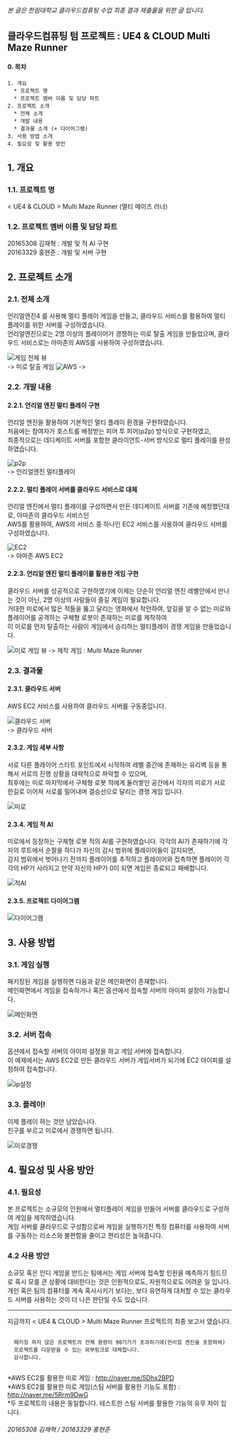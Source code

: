 ###### 본 글은 한림대학교 클라우드컴퓨팅 수업 최종 결과 제출물을 위한 글 입니다.   
## 클라우드컴퓨팅 텀 프로젝트 : UE4 & CLOUD Multi Maze Runner

#### 0. 목차
    1. 개요
      * 프로젝트 명
      * 프로젝트 멤버 이름 및 담당 파트
    2. 프로젝트 소개
      * 전체 소개
      * 개발 내용
      * 결과물 소개 (+ 다이어그램)
    3. 사용 방법 소개
    4. 필요성 및 활용 방안

## 1. 개요
### 1.1. 프로젝트 명
 < UE4 & CLOUD > Multi Maze Runner (멀티 메이즈 러너)

### 1.2. 프로젝트 멤버 이름 및 담당 파트
20165308 김재혁 : 개발 및 적 AI 구현   
20163329 홍현준 : 개발 및 서버 구현

## 2. 프로젝트 소개
### 2.1. 전체 소개 
언리얼엔진4 를 사용해 멀티 플레이 게임을 만들고, 클라우드 서비스를 활용하여 멀티 플레이를 위한 서버를 구성하였습니다.   
언리얼엔진으로는 2명 이상의 플레이어가 경쟁하는 미로 탈출 게임을 만들었으며, 클라우드 서비스로는 아마존의 AWS를 사용하여 구성하였습니다.   

![게임 전체 뷰](https://github.com/kimjhj11/CloudComputing_TermProject_Final/blob/main/image/gameView.png?raw=true)   
-> 미로 탈출 게임
![AWS](https://github.com/kimjhj11/CloudComputing_TermProject_Final/blob/main/image/aws.PNG?raw=true)
-> 

### 2.2. 개발 내용
#### 2.2.1. 언리얼 엔진 멀티 플레이 구현
언리얼 엔진을 활용하여 기본적인 멀티 플레이 환경을 구현하였습니다.   
처음에는 참여자가 호스트를 배정받는 피어 투 피어(p2p) 방식으로 구현하였고,   
최종적으로는 데디케이트 서버를 포함한 클라이언트-서버 방식으로 멀티 플레이를 완성하였습니다.   

![p2p](https://github.com/kimjhj11/CloudComputing_TermProject_IntermediateResults/blob/main/image/p2p_steam.png?raw=true)   
-> 언리얼엔진 멀티플레이
   
#### 2.2.2. 멀티 플레이 서버를 클라우드 서비스로 대체
언리얼 엔진에서 멀티 플레이를 구성하면서 만든 데디케이트 서버를 기존에 예정했던대로, 아마존의 클라우드 서비스인   
AWS를 활용하여, AWS의 서비스 중 하나인 EC2 서비스를 사용하여 클라우드 서버를 구성하였습니다.   

![EC2]()   
-> 아마존 AWS EC2 

#### 2.2.3. 언리얼 엔진 멀티 플레이를 활용한 게임 구현
클라우드 서버를 성공적으로 구현하였기에 이제는 단순히 언리얼 엔진 레벨안에서 만나는 것이 아닌, 2명 이상의 사람들이 즐길 게임이 필요합니다.   
거대한 미로에서 많은 적들을 뚫고 달리는 영화에서 착안하여, 앞길을 알 수 없는 미로와 플레이어를 공격하는 구체형 로봇이 존재하는 미로를 제작하여   
이 미로를 먼저 탈출하는 사람이 게임에서 승리하는 멀티플레이 경쟁 게임을 만들었습니다.

![미로 게임 뷰](https://github.com/kimjhj11/CloudComputing_TermProject_Final/blob/main/image/mazegame.png?raw=true)
-> 제작 게임 : Multi Maze Runner

### 2.3. 결과물
#### 2.3.1. 클라우드 서버   
AWS EC2 서비스를 사용하여 클라우드 서버를 구동중입니다.

![클라우드 서버]()   
-> 클라우드 서버

#### 2.3.2. 게임 세부 사항
서로 다른 플레이어 스타트 포인트에서 시작하여 레벨 중간에 존재하는 유리벽 등을 통해서 서로의 진행 상황을 대략적으로 파악할 수 있으며,   
최후에는 미로 마지막에서 구체형 로봇 적에게 둘러쌓인 공간에서 각자의 미로가 서로 한길로 이어져 서로를 밀어내며 결승선으로 달리는 경쟁 게임 입니다.

![미로]()

#### 2.3.4. 게임 적 AI
미로에서 등장하는 구체형 로봇 적의 AI를 구현하였습니다. 각각의 AI가 존재하기에 각자의 루트에서 순찰을 하다가 자신의 감시 범위에 플레이어들이 감지되면,   
감지 범위에서 벗어나기 전까지 플레이어를 추적하고 플레이어와 접촉하면 플레이어 각각의 HP가 사라지고 만약 자신의 HP가 0이 되면 게임은 종료되고 패배합니다.   

![적AI]() 

#### 2.3.5. 프로젝트 다이어그램

![다이어그램]()

## 3. 사용 방법
### 3.1. 게임 실행
패키징된 게임을 실행하면 다음과 같은 메인화면이 존재합니다.   
메인화면에서 게임을 접속하거나 혹은 옵션에서 접속할 서버의 아이피 설정이 가능합니다.

![메인화면]() 

### 3.2. 서버 접속
옵션에서 접속할 서버의 아이피 설정을 하고 게임 서버에 접속합니다.   
이 예제에서는 AWS EC2로 만든 클라우드 서버가 게임서버가 되기에 EC2 아이피를 설정하여 접속합니다.

![ip설정]() 

### 3.3. 플레이!
이제 플레이 하는 것만 남았습니다.   
친구를 부르고 미로에서 경쟁하면 됩니다.

![미로경쟁]()

## 4. 필요성 및 사용 방안
### 4.1. 필요성
본 프로젝트는 소규모의 인원에서 멀티플레이 게임을 만들어 서버를 클라우드로 구성하여 게임을 제작하였습니다.   
게임 서버를 클라우드로 구성함으로써 게임을 실행하기전 특정 컴퓨터를 사용하여 서버를 구동하는 리소스와 불편함을 줄이고 편리성은 높혀줍니다.
   

### 4.2 사용 방안

소규모 혹은 인디 게임을 만드는 팀에서는 게임 서버에 접속할 인원을 예측하기 힘드므로 혹시 모를 큰 상황에 대비한다는 것은 인원적으로도, 자원적으로도 어려운 일 입니다.   
개인 혹은 팀의 컴퓨터를 계속 혹사시키기 보다는, 보다 유연하게 대처할 수 있는 클라우드 서버를 사용하는 것이 더 나은 판단일 수도 있습니다.    
   
***
   
지금까지 < UE4 & CLOUD > Multi Maze Runner 프로젝트의 최종 보고서 였습니다.

  <pre><code>
  패키징 하지 않은 프로젝트의 전체 용량이 90기가가 초과하기에(언리얼 엔진을 포함하여)
  프로젝트를 다운받을 수 있는 외부링크로 대체합니다.
  감사합니다.
  </code></pre>
  
  *AWS EC2를 활용한 미로 게임 : <http://naver.me/5Dhx2BPD>   
  *AWS EC2를 활용한 미로 게임(스팀 서버를 활용한 기능도 포함)  : <http://naver.me/5Rrm9DwG>   
  *두 프로젝트의 내용은 동일합니다. 테스트한 스팀 서버를 활용한 기능의 유무 차이 입니다.   
  
###### 20165308 김재혁 / 20163329 홍현준
